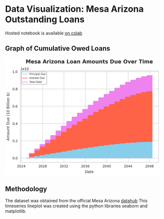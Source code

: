 # Data Visualization: Mesa Arizona Outstanding Loans

Hosted notebook is available [on colab](https://colab.research.google.com/drive/1Rz_YG0UtCvS_deUtcmjkV_lxchUd48pN#scrollTo=RqrFOJiwgopQ)

## Graph of Cumulative Owed Loans

![Resulting Graph](mesa-az-loans.png)

## Methodology
The dataset was obtained from the official Mesa Arizona [datahub](https://data.mesaaz.gov/Financial-Services/Debt-Service/p2t3-kgkn/about_data)
This timeseries lineplot was created using the python libraries seaborn and matplotlib.
